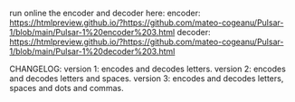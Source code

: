run online the encoder and decoder here:
encoder: https://htmlpreview.github.io/?https://github.com/mateo-cogeanu/Pulsar-1/blob/main/Pulsar-1%20encoder%203.html
decoder: https://htmlpreview.github.io/?https://github.com/mateo-cogeanu/Pulsar-1/blob/main/Pulsar-1%20decoder%203.html


CHANGELOG:
version 1: 
encodes and decodes letters.
version 2:
encodes and decodes letters and spaces.
version 3:
encodes and decodes letters, spaces and dots and commas.
